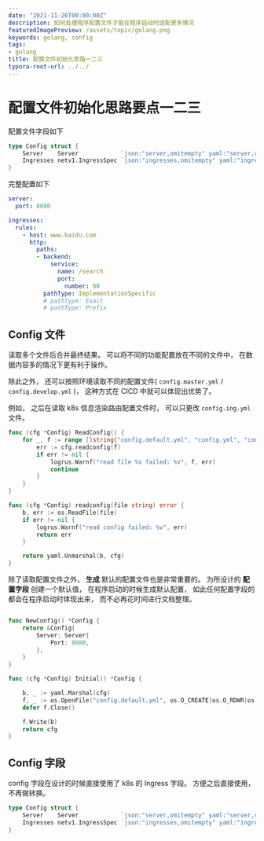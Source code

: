 ```yaml
---
date: "2021-11-26T00:00:00Z"
description: 如何处理程序配置文件才能在程序启动时适配更多情况
featuredImagePreview: /assets/topic/golang.png
keywords: golang, config
tags:
- golang
title: 配置文件初始化思路一二三
typora-root-url: ../../
---
```


# 配置文件初始化思路要点一二三

配置文件字段如下

```go
type Config struct {
	Server    Server            `json:"server,omitempty" yaml:"server,omitempty"`
	Ingresses netv1.IngressSpec `json:"ingresses,omitempty" yaml:"ingresses,omitempty"`
}
```

完整配置如下

```yaml
server:
  port: 8080

ingresses:
  rules:
    - host: www.baidu.com
      http:
        paths:
        - backend:
            service:
              name: /search
              port:
                number: 80
          pathType: ImplementationSpecific
          # pathType: Exact
          # pathType: Prefix
```

## Config 文件

读取多个文件后合并最终结果。 可以将不同的功能配置放在不同的文件中， 在数据内容多的情况下更有利于操作。

除此之外， 还可以按照环境读取不同的配置文件( `config.master.yml` / `config.develop.yml` )， 这种方式在 CICD 中就可以体现出优势了。

例如， 之后在读取 k8s 信息渲染路由配置文件时， 可以只更改 `config.ing.yml` 文件。

```go
func (cfg *Config) ReadConfig() {
	for _, f := range []string{"config.default.yml", "config.yml", "config.server.yml", "config.ing.yml"} {
		err := cfg.readconfig(f)
		if err != nil {
			logrus.Warnf("read file %s failed: %v", f, err)
			continue
		}
	}
}

func (cfg *Config) readconfig(file string) error {
	b, err := os.ReadFile(file)
	if err != nil {
		logrus.Warnf("read config failed: %v", err)
		return err
	}

	return yaml.Unmarshal(b, cfg)
}
```

除了读取配置文件之外， **生成** 默认的配置文件也是非常重要的。 
为所设计的 **配置字段** 创建一个默认值， 在程序启动的时候生成默认配置， 如此任何配置字段的都会在程序启动时体现出来， 而不必再花时间进行文档整理。

```go

func NewConfig() *Config {
	return &Config{
		Server: Server{
			Port: 8080,
		},
	}
}

func (cfg *Config) Initial() *Config {

	b, _ := yaml.Marshal(cfg)
	f, _ := os.OpenFile("config.default.yml", os.O_CREATE|os.O_RDWR|os.O_TRUNC, 0644)
	defer f.Close()

	f.Write(b)
	return cfg
}
```


## Config 字段

config 字段在设计的时候直接使用了 k8s 的 Ingress 字段。 方便之后直接使用，不再做转换。

```go
type Config struct {
	Server    Server            `json:"server,omitempty" yaml:"server,omitempty"`
	Ingresses netv1.IngressSpec `json:"ingresses,omitempty" yaml:"ingresses,omitempty"`
}
```
